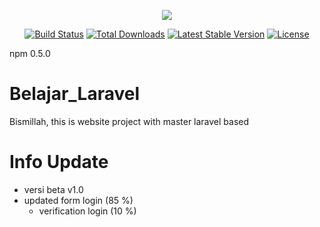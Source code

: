 <p align="center"><img src="https://laravel.com/assets/img/components/logo-laravel.svg"></p>

<p align="center">
<a href="https://travis-ci.org/laravel/framework"><img src="https://travis-ci.org/laravel/framework.svg" alt="Build Status"></a>
<a href="https://packagist.org/packages/laravel/framework"><img src="https://poser.pugx.org/laravel/framework/d/total.svg" alt="Total Downloads"></a>
<a href="https://packagist.org/packages/laravel/framework"><img src="https://poser.pugx.org/laravel/framework/v/stable.svg" alt="Latest Stable Version"></a>
<a href="https://packagist.org/packages/laravel/framework"><img src="https://poser.pugx.org/laravel/framework/license.svg" alt="License"></a>
</p>

<div class="field is-grouped is-grouped-multiline">
  <div class="control">
    <div class="tags has-addons">
      <span class="tag is-dark">npm</span>
      <span class="tag is-info">0.5.0</span>
    </div>
  </div>
  
# Belajar_Laravel
Bismillah, this is website project with master laravel based

# Info Update
- versi beta v1.0
- updated form login (85 %)
  - verification login (10 %)
